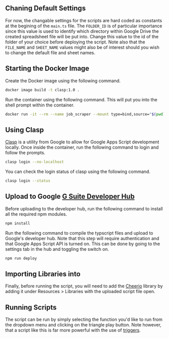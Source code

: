 ## Chaning Default Settings
For now, the changable settings for the scripts are hard coded as constants at the begining of the `main.ts` file. The `FOLDER_ID` is of particular importance since this value is used to identify which directory within Google Drive the created spreadsheet file will be put into. Change this value to the id of the folder of your choice before deploying the script. Note also that the `FILE_NAME` and `SHEET_NAME` values might also be of interest should you wish to change the default file and sheet names.

## Starting the Docker Image
Create the Docker image using the following command.
```bash
docker image build -t clasp:1.0 .
```
Run the container using the following command. This will put you into the shell prompt within the container.
```bash
docker run -it --rm --name job_scraper --mount type=bind,source="$(pwd)",target=/usr/src/app clasp:1.0
```

## Using Clasp
[Clasp](https://developers.google.com/apps-script/guides/clasp) is a utility from Google to allow for Google Apps Script development locally. Once inside the container, run the following command to login and follow the prompts.
```bash
clasp login --no-localhost
```

You can check the login status of clasp using the following command.
```bash
clasp login --status
```

## Upload to Google [G Suite Developer Hub](https://script.google.com/home)
Before uploading to the developer hub, run the following command to install all the required npm modules.
```bash
npm install
```

Run the following command to compile the typscript files and upload to Google's developer hub. Note that this step will require authentication and that Google Apps Script API is turned on. This can be done by going to the settings tab in the hub and toggling the switch on.
```bash
npm run deploy
```

## Importing Libraries into 
Finally, before running the script, you will need to add the [Cheerio](https://script.google.com/macros/library/versions/d/1ReeQ6WO8kKNxoaA_O0XEQ589cIrRvEBA9qcWpNqdOP17i47u6N9M5Xh0) library by adding it under Resources > Libraries with the uploaded script file open.

## Running Scripts
The script can be run by simply selecting the function you'd like to run from the dropdown menu and clicking on the triangle play button. Note however, that a script like this is far more powerful with the use of [triggers](https://developers.google.com/apps-script/guides/triggers/installable).
